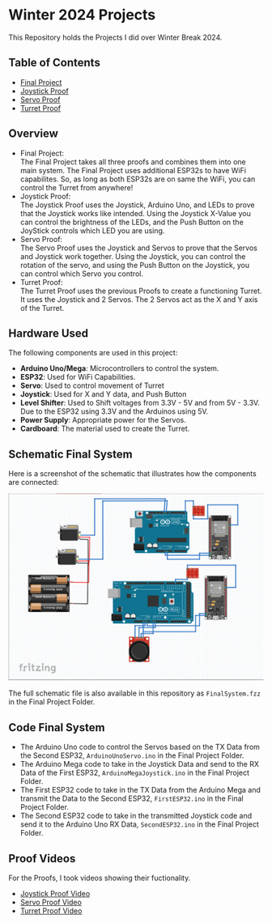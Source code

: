 # Winter 2024 Projects

This Repository holds the Projects I did over Winter Break 2024.

## Table of Contents
- [Final Project](https://github.com/Bunga-byte/Winter2024/tree/main/Final%20Project)
- [Joystick Proof](https://github.com/Bunga-byte/Winter2024/tree/main/Joystick%20Proof)
- [Servo Proof](https://github.com/Bunga-byte/Winter2024/tree/main/Servo%20Proof)
- [Turret Proof](https://github.com/Bunga-byte/Winter2024/tree/main/Turret%20Proof)

## Overview
- Final Project:<br>
  The Final Project takes all three proofs and combines them into one main system. The Final Project uses additional ESP32s to have WiFi capabilites. So, as long    as both ESP32s are on same the WiFi, you can control the Turret from anywhere!
- Joystick Proof:<br>
  The Joystick Proof uses the Joystick, Arduino Uno, and LEDs to prove that the Joystick works like intended. Using the Joystick X-Value you can control the    brightness of the LEDs, and the Push Button on the JoyStick controls which LED you are using.
- Servo Proof:<br>
  The Servo Proof uses the Joystick and Servos to prove that the Servos and Joystick work together. Using the Joystick, you can control the rotation of the servo, 
  and using the Push Button on the Joystick, you can control which Servo you control.
- Turret Proof:<br>
  The Turret Proof uses the previous Proofs to create a functioning Turret. It uses the Joystick and 2 Servos. The 2 Servos act as the X and Y axis of the Turret. 

## Hardware Used
The following components are used in this project:
- **Arduino Uno/Mega**: Microcontrollers to control the system.
- **ESP32**: Used for WiFi Capabilities.
- **Servo**: Used to control movement of Turret
- **Joystick**: Used for X and Y data, and Push Button
- **Level Shifter**: Used to Shift voltages from 3.3V - 5V and from 5V - 3.3V. Due to the ESP32 using 3.3V and the Arduinos using 5V.
- **Power Supply**: Appropriate power for the Servos.
- **Cardboard**: The material used to create the Turret.

## Schematic Final System
Here is a screenshot of the schematic that illustrates how the components are connected:

![Schematic Screenshot](https://github.com/Bunga-byte/Winter2024/blob/main/Final%20Project/Final%20System.png)

The full schematic file is also available in this repository as `FinalSystem.fzz` in the Final Project Folder.

## Code Final System
- The Arduino Uno code to control the Servos based on the TX Data from the Second ESP32, `ArduinoUnoServo.ino` in the Final Project Folder.<br>
- The Arduino Mega code to take in the Joystick Data and send to the RX Data of the First ESP32, `ArduinoMegaJoystick.ino` in the Final Project Folder.<br>
- The First ESP32 code to take in the TX Data from the Arduino Mega and transmit the Data to the Second ESP32, `FirstESP32.ino` in the Final Project Folder.<br>
- The Second ESP32 code to take in the transmitted Joystick code and send it to the Arduino Uno RX Data, `SecondESP32.ino` in the Final Project Folder.<br>


## Proof Videos
For the Proofs, I took videos showing their fuctionality. <br>
- [Joystick Proof Video](https://drive.google.com/file/d/1PmApAlEgW--owJrROgI6_fgr3W4tIzn4/view?usp=sharing)
- [Servo Proof Video](https://drive.google.com/file/d/1b3VGC-HKR39C-DVepIYNn68QBVo1b7Tz/view?usp=sharing)
- [Turret Proof Video](https://drive.google.com/file/d/1PmApAlEgW--owJrROgI6_fgr3W4tIzn4/view?usp=sharing)

